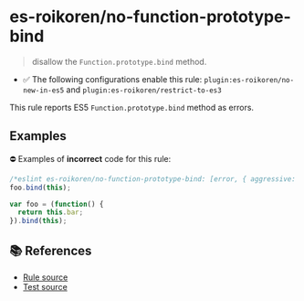 # es-roikoren/no-function-prototype-bind
> disallow the `Function.prototype.bind` method.

- ✅ The following configurations enable this rule: `plugin:es-roikoren/no-new-in-es5` and `plugin:es-roikoren/restrict-to-es3`

This rule reports ES5 `Function.prototype.bind` method as errors.

## Examples

⛔ Examples of **incorrect** code for this rule:

```js
/*eslint es-roikoren/no-function-prototype-bind: [error, { aggressive: true }] */
foo.bind(this);

var foo = (function() {
  return this.bar;
}).bind(this);
```

## 📚 References

- [Rule source](https://github.com/roikoren755/eslint-plugin-es/blob/v2.0.8/src/rules/no-function-prototype-bind.ts)
- [Test source](https://github.com/roikoren755/eslint-plugin-es/blob/v2.0.8/tests/src/rules/no-function-prototype-bind.ts)
